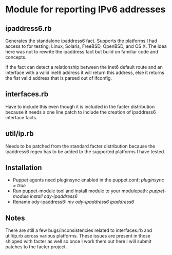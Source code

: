 Module for reporting IPv6 addresses
===================================

ipaddress6.rb
-------------

Generates the standalone ipaddress6 fact. Supports the platforms I had access to for testing; Linux, Solaris, FreeBSD, OpenBSD, and OS X.  The idea here was not to rewrite the ipaddress fact but build on familiar code and concepts.

If the fact can detect a relationship between the inet6 default route and an interface with a valid inet6 address it will return this address, else it returns the fist valid address that is parsed out of ifconfig.

interfaces.rb
-------------

Have to include this even though it is included in the facter distribution because it needs a one line patch to include the creation of ipaddress6 interface facts.

util/ip.rb
----------

Needs to be patched from the standard facter distribution because the ipaddress6 regex has to be added to the supported platforms I have tested.

Installation
------------

* Puppet agents need pluginsync enabled in the puppet.conf: _pluginsync = true_
* Run puppet-module tool and install module to your modulepath: _puppet-module install ody-ipaddress6_
* Rename ody-ipaddress6: _mv ody-ipaddress6 ipaddress6_

Notes
-----

There are still a few bugs/inconsistencies related to interfaces.rb and util/ip.rb across various platforms.  These issues are present in those shipped with facter as well so once I work them out here I will submit patches to the facter project.
